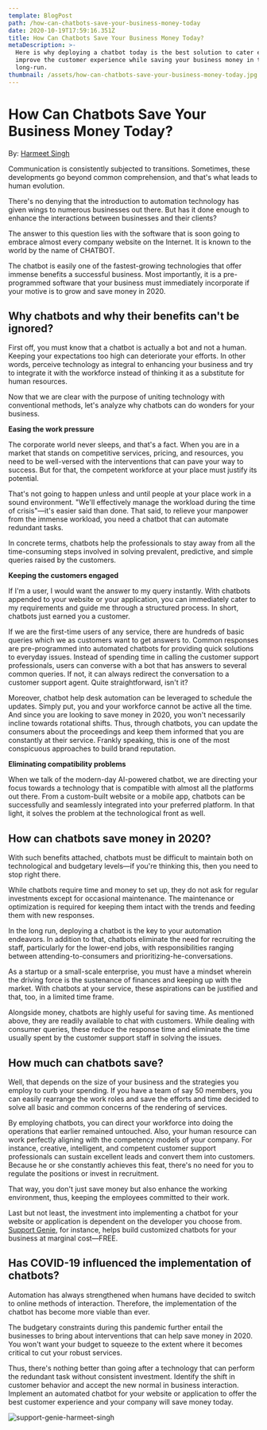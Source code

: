```yaml
---
template: BlogPost
path: /how-can-chatbots-save-your-business-money-today
date: 2020-10-19T17:59:16.351Z
title: How Can Chatbots Save Your Business Money Today?
metaDescription: >-
  Here is why deploying a chatbot today is the best solution to cater engage and
  improve the customer experience while saving your business money in the
  long-run.
thumbnail: /assets/how-can-chatbots-save-your-business-money-today.jpg
---
```

# How Can Chatbots Save Your Business Money Today?



By: [Harmeet Singh](https://www.linkedin.com/in/harmeetwrites)

Communication is consistently subjected to transitions. Sometimes, these developments go beyond common comprehension, and that's what leads to human evolution. 

There's no denying that the introduction to automation technology has given wings to numerous businesses out there. But has it done enough to enhance the interactions between businesses and their clients? 

The answer to this question lies with the software that is soon going to embrace almost every company website on the Internet. It is known to the world by the name of CHATBOT. 

The chatbot is easily one of the fastest-growing technologies that offer immense benefits a successful business. Most importantly, it is a pre-programmed software that your business must immediately incorporate if your motive is to grow and save money in 2020.

## Why chatbots and why their benefits can't be ignored?

First off, you must know that a chatbot is actually a bot and not a human. Keeping your expectations too high can deteriorate your efforts. In other words, perceive technology as integral to enhancing your business and try to integrate it with the workforce instead of thinking it as a substitute for human resources. 

Now that we are clear with the purpose of uniting technology with conventional methods, let's analyze why chatbots can do wonders for your business.

**Easing the work pressure**

The corporate world never sleeps, and that's a fact. When you are in a market that stands on competitive services, pricing, and resources, you need to be well-versed with the interventions that can pave your way to success. But for that, the competent workforce at your place must justify its potential.

That's not going to happen unless and until people at your place work in a sound environment. "We'll effectively manage the workload during the time of crisis"—it's easier said than done. That said, to relieve your manpower from the immense workload, you need a chatbot that can automate redundant tasks. 

In concrete terms, chatbots help the professionals to stay away from all the time-consuming steps involved in solving prevalent, predictive, and simple queries raised by the customers.  

**Keeping the customers engaged**

If I'm a user, I would want the answer to my query instantly. With chatbots appended to your website or your application, you can immediately cater to my requirements and guide me through a structured process. In short, chatbots just earned you a customer. 

If we are the first-time users of any service, there are hundreds of basic queries which we as customers want to get answers to. Common responses are pre-programmed into automated chatbots for providing quick solutions to everyday issues. Instead of spending time in calling the customer support professionals, users can converse with a bot that has answers to several common queries. If not, it can always redirect the conversation to a customer support agent. Quite straightforward, isn't it?

Moreover, chatbot help desk automation can be leveraged to schedule the updates. Simply put, you and your workforce cannot be active all the time. And since you are looking to save money in 2020, you won't necessarily incline towards rotational shifts. Thus, through chatbots, you can update the consumers about the proceedings and keep them informed that you are constantly at their service. Frankly speaking, this is one of the most conspicuous approaches to build brand reputation. 

**Eliminating compatibility problems**

When we talk of the modern-day AI-powered chatbot, we are directing your focus towards a technology that is compatible with almost all the platforms out there. From a custom-built website or a mobile app, chatbots can be successfully and seamlessly integrated into your preferred platform. In that light, it solves the problem at the technological front as well. 

## How can chatbots save money in 2020?

With such benefits attached, chatbots must be difficult to maintain both on technological and budgetary levels—if you're thinking this, then you need to stop right there. 

While chatbots require time and money to set up, they do not ask for regular investments except for occasional maintenance. The maintenance or optimization is required for keeping them intact with the trends and feeding them with new responses. 

In the long run, deploying a chatbot is the key to your automation endeavors. In addition to that, chatbots eliminate the need for recruiting the staff, particularly for the lower-end jobs, with responsibilities ranging between attending-to-consumers and prioritizing-he-conversations.

As a startup or a small-scale enterprise, you must have a mindset wherein the driving force is the sustenance of finances and keeping up with the market. With chatbots at your service, these aspirations can be justified and that, too, in a limited time frame. 

Alongside money, chatbots are highly useful for saving time. As mentioned above, they are readily available to chat with customers. While dealing with consumer queries, these reduce the response time and eliminate the time usually spent by the customer support staff in solving the issues.

## How much can chatbots save?

Well, that depends on the size of your business and the strategies you employ to curb your spending. If you have a team of say 50 members, you can easily rearrange the work roles and save the efforts and time decided to solve all basic and common concerns of the rendering of services. 

By employing chatbots, you can direct your workforce into doing the operations that earlier remained untouched. Also, your human resource can work perfectly aligning with the competency models of your company. For instance, creative, intelligent, and competent customer support professionals can sustain excellent leads and convert them into customers. Because he or she constantly achieves this feat, there's no need for you to regulate the positions or invest in recruitment. 

That way, you don't just save money but also enhance the working environment, thus, keeping the employees committed to their work.

Last but not least, the investment into implementing a chatbot for your website or application is dependent on the developer you choose from. [Support Genie](https://supportgenie.io/?utm_source=how-can-chatbots-save-your-business-money-today&utm_medium=blog.supportgenie.io), for instance, helps build customized chatbots for your business at marginal cost—FREE. 

## Has COVID-19 influenced the implementation of chatbots?

Automation has always strengthened when humans have decided to switch to online methods of interaction. Therefore, the implementation of the chatbot has become more viable than ever. 

The budgetary constraints during this pandemic further entail the businesses to bring about interventions that can help save money in 2020. You won't want your budget to squeeze to the extent where it becomes critical to cut your robust services.

Thus, there's nothing better than going after a technology that can perform the redundant task without consistent investment. Identify the shift in customer behavior and accept the new normal in business interaction. Implement an automated chatbot for your website or application to offer the best customer experience and your company will save money today.

![support-genie-harmeet-singh](/assets/harmeet-singh-linkedin.png "Support Genie Harmeet Singh")
